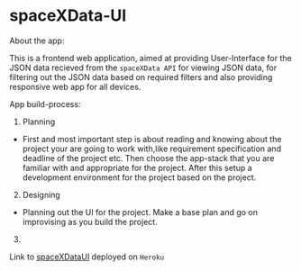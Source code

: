 # spaceXData-UI

About the app:

This is a frontend web application, aimed at providing User-Interface for the JSON data recieved from the `spaceXData API` for viewing JSON data, for filtering out the JSON data based on required filters and also providing responsive web app for all devices.

App build-process:

1. Planning 
  * First and most important step is about reading and knowing about the project your are going to work with,like requirement specification and deadline of the project etc. Then choose the app-stack that you are familiar with and appropriate for the project. After this setup a development environment for the project based on the project.
2. Designing
  * Planning out the UI for the project. Make a base plan and go on improvising as you build the project.
3. 
Link to [spaceXDataUI](https://spacexdata-ui.herokuapp.com/) deployed on `Heroku` 
